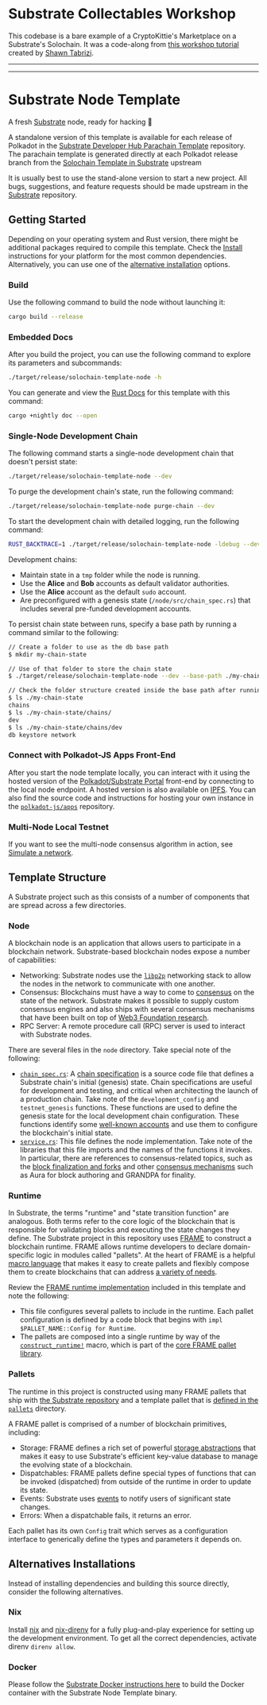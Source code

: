 # Substrate Collectables Workshop


This codebase is a bare example of a CryptoKittie's Marketplace on a Substrate's Solochain. It was a code-along from [this workshop tutorial](https://www.shawntabrizi.com/substrate-collectables-workshop/0/index.html) created by [Shawn Tabrizi](https://github.com/shawntabrizi).


-------
-------

# Substrate Node Template

A fresh [Substrate](https://substrate.io/) node, ready for hacking :rocket:

A standalone version of this template is available for each release of Polkadot
in the [Substrate Developer Hub Parachain
Template](https://github.com/substrate-developer-hub/substrate-node-template/)
repository. The parachain template is generated directly at each Polkadot
release branch from the [Solochain Template in
Substrate](https://github.com/paritytech/polkadot-sdk/tree/master/templates/solochain)
upstream

It is usually best to use the stand-alone version to start a new project. All
bugs, suggestions, and feature requests should be made upstream in the
[Substrate](https://github.com/paritytech/polkadot-sdk/tree/master/substrate)
repository.

## Getting Started

Depending on your operating system and Rust version, there might be additional
packages required to compile this template. Check the
[Install](https://docs.substrate.io/install/) instructions for your platform for
the most common dependencies. Alternatively, you can use one of the [alternative
installation](#alternatives-installations) options.

### Build

Use the following command to build the node without launching it:

```sh
cargo build --release
```

### Embedded Docs

After you build the project, you can use the following command to explore its
parameters and subcommands:

```sh
./target/release/solochain-template-node -h
```

You can generate and view the [Rust
Docs](https://doc.rust-lang.org/cargo/commands/cargo-doc.html) for this template
with this command:

```sh
cargo +nightly doc --open
```

### Single-Node Development Chain

The following command starts a single-node development chain that doesn't
persist state:

```sh
./target/release/solochain-template-node --dev
```

To purge the development chain's state, run the following command:

```sh
./target/release/solochain-template-node purge-chain --dev
```

To start the development chain with detailed logging, run the following command:

```sh
RUST_BACKTRACE=1 ./target/release/solochain-template-node -ldebug --dev
```

Development chains:

- Maintain state in a `tmp` folder while the node is running.
- Use the **Alice** and **Bob** accounts as default validator authorities.
- Use the **Alice** account as the default `sudo` account.
- Are preconfigured with a genesis state (`/node/src/chain_spec.rs`) that
  includes several pre-funded development accounts.


To persist chain state between runs, specify a base path by running a command
similar to the following:

```sh
// Create a folder to use as the db base path
$ mkdir my-chain-state

// Use of that folder to store the chain state
$ ./target/release/solochain-template-node --dev --base-path ./my-chain-state/

// Check the folder structure created inside the base path after running the chain
$ ls ./my-chain-state
chains
$ ls ./my-chain-state/chains/
dev
$ ls ./my-chain-state/chains/dev
db keystore network
```

### Connect with Polkadot-JS Apps Front-End

After you start the node template locally, you can interact with it using the
hosted version of the [Polkadot/Substrate
Portal](https://polkadot.js.org/apps/#/explorer?rpc=ws://localhost:9944)
front-end by connecting to the local node endpoint. A hosted version is also
available on [IPFS](https://dotapps.io/). You can
also find the source code and instructions for hosting your own instance in the
[`polkadot-js/apps`](https://github.com/polkadot-js/apps) repository.

### Multi-Node Local Testnet

If you want to see the multi-node consensus algorithm in action, see [Simulate a
network](https://docs.substrate.io/tutorials/build-a-blockchain/simulate-network/).

## Template Structure

A Substrate project such as this consists of a number of components that are
spread across a few directories.

### Node

A blockchain node is an application that allows users to participate in a
blockchain network. Substrate-based blockchain nodes expose a number of
capabilities:

- Networking: Substrate nodes use the [`libp2p`](https://libp2p.io/) networking
  stack to allow the nodes in the network to communicate with one another.
- Consensus: Blockchains must have a way to come to
  [consensus](https://docs.substrate.io/fundamentals/consensus/) on the state of
  the network. Substrate makes it possible to supply custom consensus engines
  and also ships with several consensus mechanisms that have been built on top
  of [Web3 Foundation
  research](https://research.web3.foundation/Polkadot/protocols/NPoS).
- RPC Server: A remote procedure call (RPC) server is used to interact with
  Substrate nodes.

There are several files in the `node` directory. Take special note of the
following:

- [`chain_spec.rs`](./node/src/chain_spec.rs): A [chain
  specification](https://docs.substrate.io/build/chain-spec/) is a source code
  file that defines a Substrate chain's initial (genesis) state. Chain
  specifications are useful for development and testing, and critical when
  architecting the launch of a production chain. Take note of the
  `development_config` and `testnet_genesis` functions. These functions are
  used to define the genesis state for the local development chain
  configuration. These functions identify some [well-known
  accounts](https://docs.substrate.io/reference/command-line-tools/subkey/) and
  use them to configure the blockchain's initial state.
- [`service.rs`](./node/src/service.rs): This file defines the node
  implementation. Take note of the libraries that this file imports and the
  names of the functions it invokes. In particular, there are references to
  consensus-related topics, such as the [block finalization and
  forks](https://docs.substrate.io/fundamentals/consensus/#finalization-and-forks)
  and other [consensus
  mechanisms](https://docs.substrate.io/fundamentals/consensus/#default-consensus-models)
  such as Aura for block authoring and GRANDPA for finality.


### Runtime

In Substrate, the terms "runtime" and "state transition function" are analogous.
Both terms refer to the core logic of the blockchain that is responsible for
validating blocks and executing the state changes they define. The Substrate
project in this repository uses
[FRAME](https://docs.substrate.io/learn/runtime-development/#frame) to construct
a blockchain runtime. FRAME allows runtime developers to declare domain-specific
logic in modules called "pallets". At the heart of FRAME is a helpful [macro
language](https://docs.substrate.io/reference/frame-macros/) that makes it easy
to create pallets and flexibly compose them to create blockchains that can
address [a variety of needs](https://substrate.io/ecosystem/projects/).

Review the [FRAME runtime implementation](./runtime/src/lib.rs) included in this
template and note the following:

- This file configures several pallets to include in the runtime. Each pallet
  configuration is defined by a code block that begins with `impl
  $PALLET_NAME::Config for Runtime`.
- The pallets are composed into a single runtime by way of the
  [`construct_runtime!`](https://paritytech.github.io/substrate/master/frame_support/macro.construct_runtime.html)
  macro, which is part of the [core FRAME pallet
  library](https://docs.substrate.io/reference/frame-pallets/#system-pallets).

### Pallets

The runtime in this project is constructed using many FRAME pallets that ship
with [the Substrate
repository](https://github.com/paritytech/polkadot-sdk/tree/master/substrate/frame) and a
template pallet that is [defined in the
`pallets`](./pallets/template/src/lib.rs) directory.

A FRAME pallet is comprised of a number of blockchain primitives, including:

- Storage: FRAME defines a rich set of powerful [storage
  abstractions](https://docs.substrate.io/build/runtime-storage/) that makes it
  easy to use Substrate's efficient key-value database to manage the evolving
  state of a blockchain.
- Dispatchables: FRAME pallets define special types of functions that can be
  invoked (dispatched) from outside of the runtime in order to update its state.
- Events: Substrate uses
  [events](https://docs.substrate.io/build/events-and-errors/) to notify users
  of significant state changes.
- Errors: When a dispatchable fails, it returns an error.

Each pallet has its own `Config` trait which serves as a configuration interface
to generically define the types and parameters it depends on.

## Alternatives Installations

Instead of installing dependencies and building this source directly, consider
the following alternatives.

### Nix

Install [nix](https://nixos.org/) and
[nix-direnv](https://github.com/nix-community/nix-direnv) for a fully
plug-and-play experience for setting up the development environment. To get all
the correct dependencies, activate direnv `direnv allow`.

### Docker

Please follow the [Substrate Docker instructions
here](https://github.com/paritytech/polkadot-sdk/blob/master/substrate/docker/README.md) to
build the Docker container with the Substrate Node Template binary.
